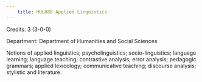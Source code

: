 ```yaml
---
    title: HUL888 Applied Linguistics
---
```

Credits: 3 (3-0-0)

Department: Department of Humanities and Social Sciences

Notions of applied linguistics; psycholinguistics; socio-linguistics; language learning; language teaching; contrastive analysis; error analysis; pedagogic grammars; applied lexicology; communicative teaching; discourse analysis; stylistic and literature.